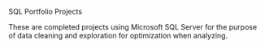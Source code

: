 SQL Portfolio Projects

These are completed projects using Microsoft SQL Server for the purpose of data cleaning and exploration for optimization when analyzing.

